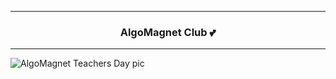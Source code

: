 --------------------------------------------------------------------------------------------

### <p align="center"> AlgoMagnet Club 💕</p> 

--------------------------------------------------------------------------------------------

![AlgoMagnet Teachers Day pic](https://user-images.githubusercontent.com/76246106/132137311-540ca040-c89f-4711-82be-6e8e83accec3.jpeg)

